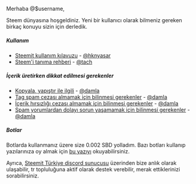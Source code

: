 Merhaba @$username,

Steem dünyasına hoşgeldiniz. Yeni bir kullanıcı olarak bilmeniz gereken
birkaç konuyu sizin için derledik.


##### Kullanım
* [Steemit kullanım kılavuzu](https://steemit.com/steemit/@hknyasar/steemit-kullanim-kilavuzu-part-10-steemit-faq-tr-son-part) - [@hknyasar](http://steemit.com/@hknyasar)
* [Steem'i tanıma rehberi](https://steemit.com/sndbox/@tach/steemit-i-tanima-rehberi-8-neler-yapmamaliyiz) - [@tach](http://steemit.com/@tach)

##### İçerik üretirken dikkat edilmesi gerekenler
* [Kopyala, yapıştır ile ilgili](https://steemit.com/tr/@damla/kopya-yapistir-ile-ilgili-bilinmesi-gerekenler-kaynak-belirtmenize-ragmen-hala-spam-yapiyor-olabilirsiniz) - [@damla](http://steemit.com/@damla)
* [Tag spam cezası almamak için bilinmesi gerekenler](https://steemit.com/tr/@damla/tag-spam-cezasi-almamak-icin-bilinmesi-gerekenler) - [@damla](http://steemit.com/@damla)
* [İçerik hırsızlığı cezası almamak için bilinmesi gerekenler](https://steemit.com/tr/@damla/plagiarism-icerik-hirsizligi-cezasi-almamak-icin-bilinmesi-gerekenler) - [@damla](http://steemit.com/@damla)
* [Spam yorumlardan dolayı sorun yaşamamak için bilinmesi gerekenler](https://steemit.com/tr/@damla/spam-yorumlardan-dolayi-sorun-yasamamak-icin-bilinmesi-gereken-hususlar) - [@damla](http://steemit.com/@damla)

##### Botlar
Botlarda kullanmanız üzere size 0.002 SBD yolladım. Bazı botları kullanıp yazılarınıza oy almak için [bu yazıyı](https://steemit.com/tr/@emrebeyler/yeni-kullanicilar-icin-minnowsupport-ve-banjo-kullanimi) okuyabilirsiniz.


Ayrıca, [Steemit Türkiye discord sunucusu](https://discord.gg/XmtWUHW) üzerinden bize anlık olarak ulaşabilir, tr topluluğuna aktif olarak destek verebilir, merak ettiklerinizi sorabilirsiniz.
